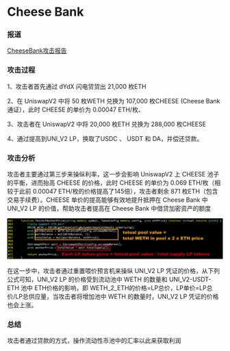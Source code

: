 # Cheese Bank

### 报道

[CheeseBank攻击报告](https://blog.csdn.net/PeckShield/article/details/109759331?ops\_request\_misc=%257B%2522request%255Fid%2522%253A%2522161580893616780261991470%2522%252C%2522scm%2522%253A%252220140713.130102334..%2522%257D\&request\_id=161580893616780261991470\&biz\_id=0\&utm\_medium=distribute.pc\_search\_result.none-task-blog-2\~all\~baidu\_landing\_v2\~default-1-109759331.first\_rank\_v2\_pc\_rank\_v29\&utm\_term=cheese+bank)

### 攻击过程

1、攻击者首先通过 dYdX 闪电贷贷出 21,000 枚ETH

2、在 UniswapV2 中将 50 枚WETH 兑换为 107,000 枚CHEESE (Cheese Bank 通证），此时 CHEESE 的单价为 0.00047 ETH/枚、

3、攻击者在 UniswapV2 中将 20,000 枚ETH 兑换为 288,000 枚CHEESE

4、通过提高到UNI\_V2 LP，换取了USDC 、 USDT 和 DA，并偿还贷款。

### 攻击分析

攻击者主要通过第三步来操纵利率，这一步会影响 UniswapV2 上 CHEESE 池子的平衡，进而抬高 CHEESE 的价格，此时 CHEESE 的单价为 0.069 ETH/枚（相较于此前 0.00047 ETH/枚的价格提高了145倍），攻击者剩余 871 枚ETH（包含交易手续费）。CHEESE 单价的提高能够有效地提升抵押在 Cheese Bank 中 UNI\_V2 LP 的价值，帮助攻击者提高在 Cheese Bank 中借贷加密资产的额度

![](<../.gitbook/assets/image (4).png>)

在这一步中，攻击者通过重置喂价预言机来操纵 UNI\_V2 LP 凭证的价格，从下列公式可知，UNI\_V2 LP 的价格受到流动池中 WETH 的数量和 UNI\_V2-USDT-ETH 池中 ETH价格的影响，即 WETH_2_ETH的价格=LP总价，LP单价=LP总价/LP总供应量，当攻击者将增加池中 WETH 的数量时，UNI\_V2 LP 凭证的价格也会上涨。

### 总结

攻击者通过贷款的方式，操作流动性币池中的汇率以此来获取利润
